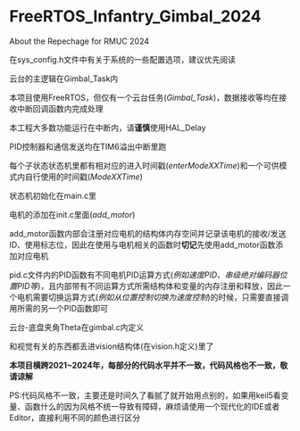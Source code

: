 # FreeRTOS_Infantry_Gimbal_2024
 About the Repechage for RMUC 2024

在sys_config.h文件中有关于系统的一些配置选项，建议优先阅读

云台的主逻辑在Gimbal_Task内

本项目使用FreeRTOS，但仅有一个云台任务(*Gimbal_Task*)，数据接收等均在接收中断回调函数内完成处理

本工程大多数功能运行在中断内，请**谨慎**使用HAL_Delay

PID控制器和通信发送均在TIM6溢出中断里跑

每个子状态状态机里都有相对应的进入时间戳(*enterModeXXTime*)和一个可供模式内自行使用的时间戳(*ModeXXTime*)

状态机初始化在main.c里

电机的添加在init.c里面(*add_motor*)

add_motor函数内部会注册对应电机的结构体内存空间并记录该电机的接收/发送ID、使用标志位，因此在使用与电机相关的函数时**切记**先使用add_motor函数添加对应电机

pid.c文件内的PID函数有不同电机PID运算方式(*例如速度PID、串级绝对编码器位置PID等*)，且内部带有不同运算方式所需结构体和变量的内存注册和释放，因此一个电机需要切换运算方式(*例如从位置控制切换为速度控制*)的时候，只需要直接调用所需的另一个PID函数即可

云台-底盘夹角Theta在gimbal.c内定义

和视觉有关的东西都丢进vision结构体(在vision.h定义)里了


**本项目横跨2021~2024年，每部分的代码水平并不一致，代码风格也不一致，敬请谅解**

PS:代码风格不一致，主要还是时间久了看腻了就开始用点别的，如果用keil5看变量、函数什么的因为风格不统一导致有障碍，麻烦请使用一个现代化的IDE或者Editor，直接利用不同的颜色进行区分